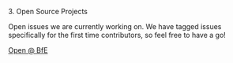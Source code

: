 <link href="https://unpkg.com/tailwindcss@^2/dist/tailwind.min.css" rel="stylesheet">

<div class="relative p-5 h-1/2 text-center border-2 border-black">
    <div class="bg-blue-900 text-white align-center p-2.5">
        <p>3. Open Source Projects</p>
    </div>
    <p>Open issues we are currently working on. We have tagged issues specifically for the first time contributors, so feel free to have a go!</p>
    <a class="font-bold hover:underline hover:text-white" href="/openbfe">
        <div class="bg-blue-900 relative text-white">Open @ BfE
        </div>
    </a>
</div>
